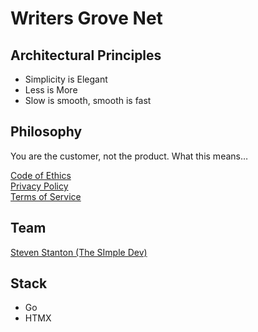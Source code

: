 # Writers Grove Net

## Architectural Principles

- Simplicity is Elegant
- Less is More
- Slow is smooth, smooth is fast

## Philosophy

You are the customer, not the product. What this means…

[Code of Ethics](codeOfEthics.md)  
[Privacy Policy](privacy.md)  
[Terms of Service](tos.md)  

## Team

[Steven Stanton (The SImple Dev)](htts://thesimpledev.com)

## Stack

- Go
- HTMX
